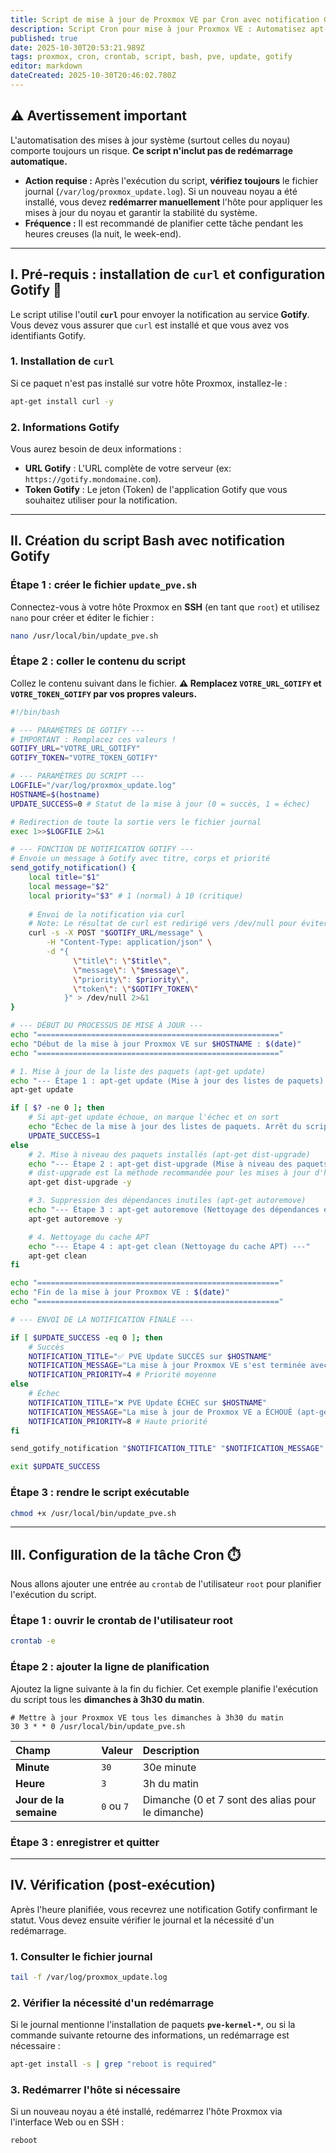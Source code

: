 ```yaml
---
title: Script de mise à jour de Proxmox VE par Cron avec notification Gotify
description: Script Cron pour mise à jour Proxmox VE : Automatisez apt-get dist-upgrade et recevez une notification immédiate via Gotify en cas de succès ou d'échec. Inclut les pré-requis curl.
published: true
date: 2025-10-30T20:53:21.989Z
tags: proxmox, cron, crontab, script, bash, pve, update, gotify
editor: markdown
dateCreated: 2025-10-30T20:46:02.780Z
---
```


## ⚠️ Avertissement important

L'automatisation des mises à jour système (surtout celles du noyau) comporte toujours un risque. **Ce script n'inclut pas de redémarrage automatique.**

  * **Action requise :** Après l'exécution du script, **vérifiez toujours** le fichier journal (`/var/log/proxmox_update.log`). Si un nouveau noyau a été installé, vous devez **redémarrer manuellement** l'hôte pour appliquer les mises à jour du noyau et garantir la stabilité du système.
  * **Fréquence :** Il est recommandé de planifier cette tâche pendant les heures creuses (la nuit, le week-end).

-----

## I. Pré-requis : installation de `curl` et configuration Gotify 🔔

Le script utilise l'outil **`curl`** pour envoyer la notification au service **Gotify**. Vous devez vous assurer que `curl` est installé et que vous avez vos identifiants Gotify.

### 1\. Installation de `curl`

Si ce paquet n'est pas installé sur votre hôte Proxmox, installez-le :

```bash
apt-get install curl -y
```

### 2\. Informations Gotify

Vous aurez besoin de deux informations :

  * **URL Gotify** : L'URL complète de votre serveur (ex: `https://gotify.mondomaine.com`).
  * **Token Gotify** : Le jeton (Token) de l'application Gotify que vous souhaitez utiliser pour la notification.

-----

## II. Création du script Bash avec notification Gotify

### Étape 1 : créer le fichier `update_pve.sh`

Connectez-vous à votre hôte Proxmox en **SSH** (en tant que `root`) et utilisez `nano` pour créer et éditer le fichier :

```bash
nano /usr/local/bin/update_pve.sh
```

### Étape 2 : coller le contenu du script

Collez le contenu suivant dans le fichier. **⚠️ Remplacez `VOTRE_URL_GOTIFY` et `VOTRE_TOKEN_GOTIFY` par vos propres valeurs.**

```bash
#!/bin/bash

# --- PARAMÈTRES DE GOTIFY ---
# IMPORTANT : Remplacez ces valeurs !
GOTIFY_URL="VOTRE_URL_GOTIFY"
GOTIFY_TOKEN="VOTRE_TOKEN_GOTIFY"

# --- PARAMÈTRES DU SCRIPT ---
LOGFILE="/var/log/proxmox_update.log"
HOSTNAME=$(hostname)
UPDATE_SUCCESS=0 # Statut de la mise à jour (0 = succès, 1 = échec)

# Redirection de toute la sortie vers le fichier journal
exec 1>>$LOGFILE 2>&1

# --- FONCTION DE NOTIFICATION GOTIFY ---
# Envoie un message à Gotify avec titre, corps et priorité
send_gotify_notification() {
    local title="$1"
    local message="$2"
    local priority="$3" # 1 (normal) à 10 (critique)
    
    # Envoi de la notification via curl
    # Note: Le résultat de curl est redirigé vers /dev/null pour éviter de polluer le journal
    curl -s -X POST "$GOTIFY_URL/message" \
        -H "Content-Type: application/json" \
        -d "{
              \"title\": \"$title\",
              \"message\": \"$message\",
              \"priority\": $priority\",
              \"token\": \"$GOTIFY_TOKEN\"
            }" > /dev/null 2>&1
}

# --- DÉBUT DU PROCESSUS DE MISE À JOUR ---
echo "======================================================"
echo "Début de la mise à jour Proxmox VE sur $HOSTNAME : $(date)"
echo "======================================================"

# 1. Mise à jour de la liste des paquets (apt-get update)
echo "--- Étape 1 : apt-get update (Mise à jour des listes de paquets) ---"
apt-get update

if [ $? -ne 0 ]; then
    # Si apt-get update échoue, on marque l'échec et on sort
    echo "Échec de la mise à jour des listes de paquets. Arrêt du script."
    UPDATE_SUCCESS=1
else
    # 2. Mise à niveau des paquets installés (apt-get dist-upgrade)
    echo "--- Étape 2 : apt-get dist-upgrade (Mise à niveau des paquets) ---"
    # dist-upgrade est la méthode recommandée pour les mises à jour d'hôtes Debian/Proxmox
    apt-get dist-upgrade -y

    # 3. Suppression des dépendances inutiles (apt-get autoremove)
    echo "--- Étape 3 : apt-get autoremove (Nettoyage des dépendances et anciens noyaux) ---"
    apt-get autoremove -y

    # 4. Nettoyage du cache APT
    echo "--- Étape 4 : apt-get clean (Nettoyage du cache APT) ---"
    apt-get clean
fi

echo "======================================================"
echo "Fin de la mise à jour Proxmox VE : $(date)"
echo "======================================================"

# --- ENVOI DE LA NOTIFICATION FINALE ---

if [ $UPDATE_SUCCESS -eq 0 ]; then
    # Succès
    NOTIFICATION_TITLE="✅ PVE Update SUCCÈS sur $HOSTNAME"
    NOTIFICATION_MESSAGE="La mise à jour Proxmox VE s'est terminée avec succès. Vérifiez si un redémarrage est nécessaire."
    NOTIFICATION_PRIORITY=4 # Priorité moyenne
else
    # Échec
    NOTIFICATION_TITLE="❌ PVE Update ÉCHEC sur $HOSTNAME"
    NOTIFICATION_MESSAGE="La mise à jour de Proxmox VE a ÉCHOUÉ (apt-get update). Consultez $LOGFILE sur l'hôte."
    NOTIFICATION_PRIORITY=8 # Haute priorité
fi

send_gotify_notification "$NOTIFICATION_TITLE" "$NOTIFICATION_MESSAGE" $NOTIFICATION_PRIORITY

exit $UPDATE_SUCCESS
```

### Étape 3 : rendre le script exécutable

```bash
chmod +x /usr/local/bin/update_pve.sh
```

-----

## III. Configuration de la tâche Cron ⏱️

Nous allons ajouter une entrée au `crontab` de l'utilisateur `root` pour planifier l'exécution du script.

### Étape 1 : ouvrir le crontab de l'utilisateur root

```bash
crontab -e
```

### Étape 2 : ajouter la ligne de planification

Ajoutez la ligne suivante à la fin du fichier. Cet exemple planifie l'exécution du script tous les **dimanches à 3h30 du matin**.

```cron
# Mettre à jour Proxmox VE tous les dimanches à 3h30 du matin
30 3 * * 0 /usr/local/bin/update_pve.sh
```

| Champ | Valeur | Description |
| :--- | :--- | :--- |
| **Minute** | `30` | 30e minute |
| **Heure** | `3` | 3h du matin |
| **Jour de la semaine** | `0` ou `7` | Dimanche (0 et 7 sont des alias pour le dimanche) |

### Étape 3 : enregistrer et quitter

-----

## IV. Vérification (post-exécution)

Après l'heure planifiée, vous recevrez une notification Gotify confirmant le statut. Vous devez ensuite vérifier le journal et la nécessité d'un redémarrage.

### 1\. Consulter le fichier journal

```bash
tail -f /var/log/proxmox_update.log
```

### 2\. Vérifier la nécessité d'un redémarrage

Si le journal mentionne l'installation de paquets **`pve-kernel-*`**, ou si la commande suivante retourne des informations, un redémarrage est nécessaire :

```bash
apt-get install -s | grep "reboot is required"
```

### 3\. Redémarrer l'hôte si nécessaire

Si un nouveau noyau a été installé, redémarrez l'hôte Proxmox via l'interface Web ou en SSH :

```bash
reboot
```